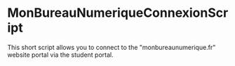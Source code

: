 # MonBureauNumeriqueConnexionScript
This short script allows you to connect to the "monbureaunumerique.fr" website portal via the student portal.

